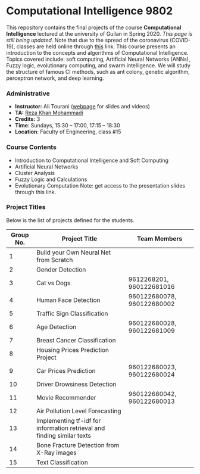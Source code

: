 # Computational Intelligence 9802
This repository contains the final projects of the course **Computational Intelligence** lectured at the university of Guilan in Spring 2020. *This page is still being updated*. Note that due to the spread of the coronavirus (COVID-19), classes are held online through [this](https://ecent.guilan.ac.ir/ "this") link. This course presents an introduction to the concepts and algorithms of Computational Intelligence. Topics covered include: soft computing, Artificial Neural Networks (ANNs), Fuzzy logic, evolutionary computing, and swarm intelligence. We will study the structure of famous CI methods, such as ant colony, genetic algorithm, perceptron network, and deep learning.

### Administrative
- **Instructor:** Ali Tourani ([webpage](http://alitourani.ir/downloadable-files/ "webpage") for slides and videos)
- **TA:** [Reza Khan Mohammadi](https://github.com/Ledengary "Reza Khan Mohammadi")
- **Credits:** 3
- **Time**: Sundays, 15:30 – 17:00, 17:15 – 18:30
- **Location**: Faculty of Engineering, class #15

### Course Contents
- Introduction to Computational Intelligence and Soft Computing
- Artificial Neural Networks
- Cluster Analysis
- Fuzzy Logic and Calculations
- Evolutionary Computation
Note: get access to the presentation slides through this link.

### Project Titles
Below is the list of projects defined for the students.

|  Group No. | Project Title  | Team Members  |
| ------------ | ------------ | ------------ |
| 1 |  Build your Own Neural Net from Scratch |   |
| 2 | Gender Detection  |   |
| 3 |  Cat vs Dogs | 9612268201, 960122681016 |
| 4 |  Human Face Detection | 960122680078, 960122680002 |
| 5 | Traffic Sign Classification  |   |
| 6 |  Age Detection | 960122680028, 960122681009 |
| 7 | Breast Cancer Classification  |   |
| 8 | Housing Prices Prediction Project  |   |
| 9 |  Car Prices Prediction | 960122680023, 960122680024 |
| 10 | Driver Drowsiness Detection  |   |
| 11 | Movie Recommender | 960122680042, 960122680013 |
| 12 |  Air Pollution Level Forecasting |   |
| 13 | Implementing tf-idf for information retrieval and finding similar texts  |   |
| 14 |  Bone Fracture Detection from X-Ray images |   |
| 15 |  Text Classification |   |

